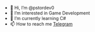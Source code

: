 - 👋 Hi, I’m @pstordev0
- 👀 I’m interested in Game Development
- 🌱 I’m currently learning C#
- 📫 How to reach me [Telegram](https://t.me/pstor_0)
